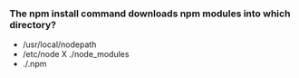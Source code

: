 ### The npm install command downloads npm modules into which directory?

- /usr/local/nodepath
- /etc/node
X ./node_modules
- ./.npm
